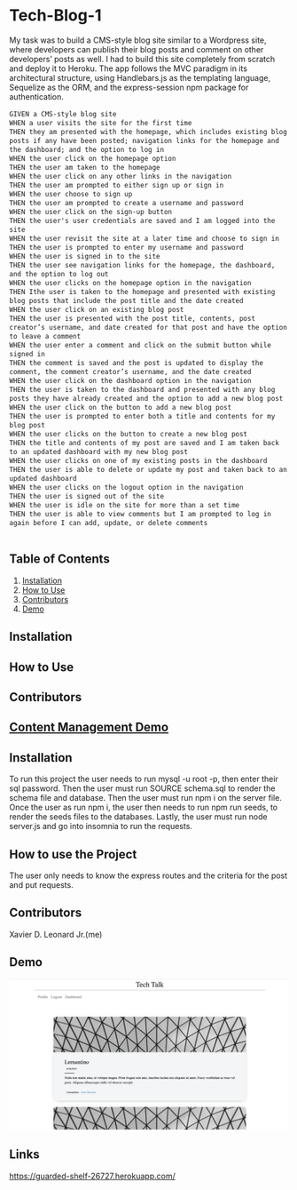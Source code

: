 # Tech-Blog-1

My task was to build a CMS-style blog site similar to a Wordpress site, where developers can publish their blog posts and comment on other developers’ posts as well. I had to build this site completely from scratch and deploy it to Heroku. The app follows the MVC paradigm in its architectural structure, using Handlebars.js as the templating language, Sequelize as the ORM, and the express-session npm package for authentication.

```
GIVEN a CMS-style blog site
WHEN a user visits the site for the first time
THEN they am presented with the homepage, which includes existing blog posts if any have been posted; navigation links for the homepage and the dashboard; and the option to log in
WHEN the user click on the homepage option
THEN the user am taken to the homepage
WHEN the user click on any other links in the navigation
THEN the user am prompted to either sign up or sign in
WHEN the user choose to sign up
THEN the user am prompted to create a username and password
WHEN the user click on the sign-up button
THEN the user's user credentials are saved and I am logged into the site
WHEN the user revisit the site at a later time and choose to sign in
THEN the user is prompted to enter my username and password
WHEN the user is signed in to the site
THEN the user see navigation links for the homepage, the dashboard, and the option to log out
WHEN the user clicks on the homepage option in the navigation
THEN Ithe user is taken to the homepage and presented with existing blog posts that include the post title and the date created
WHEN the user click on an existing blog post
THEN the user is presented with the post title, contents, post creator’s username, and date created for that post and have the option to leave a comment
WHEN the user enter a comment and click on the submit button while signed in
THEN the comment is saved and the post is updated to display the comment, the comment creator’s username, and the date created
WHEN the user click on the dashboard option in the navigation
THEN the user is taken to the dashboard and presented with any blog posts they have already created and the option to add a new blog post
WHEN the user click on the button to add a new blog post
THEN the user is prompted to enter both a title and contents for my blog post
WHEN the user clicks on the button to create a new blog post
THEN the title and contents of my post are saved and I am taken back to an updated dashboard with my new blog post
WHEN the user clicks on one of my existing posts in the dashboard
THEN the user is able to delete or update my post and taken back to an updated dashboard
WHEN the user clicks on the logout option in the navigation
THEN the user is signed out of the site
WHEN the user is idle on the site for more than a set time
THEN the user is able to view comments but I am prompted to log in again before I can add, update, or delete comments


```


## Table of Contents



1. [Installation](#Installation)
2. [How to Use](#HowTo)
3. [Contributors](#Contributors)
4. [Demo](#Demo)


## Installation
## How to Use
## Contributors
## [Content Management Demo](Resources/Ecommerce.gif) 


## Installation

To run this project the user needs to run mysql -u root -p, then enter their sql password. Then the user must run SOURCE schema.sql to render the schema file and database. Then the user must run npm i on the server file. Once the user as run npm i, the user then needs to run npm run seeds, to render the seeds files to the databases. Lastly, the user must run node server.js and go into insomnia to run the requests. 

## How to use the Project

The user only needs to know the express routes and the criteria for the post and put requests. 

## Contributors

Xavier D. Leonard Jr.(me)

## Demo

![Ecommerce Demo](/public/imgs/demo.png)

## Links
https://guarded-shelf-26727.herokuapp.com/


